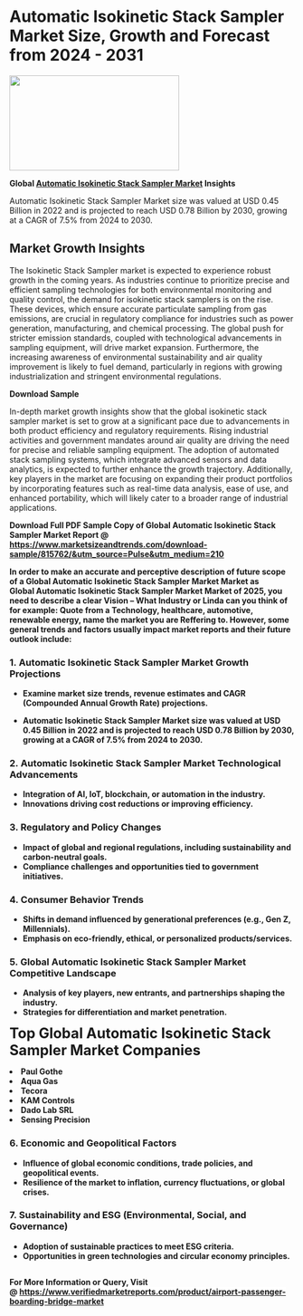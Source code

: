 <H1>Automatic Isokinetic Stack Sampler Market Size, Growth and Forecast from 2024 - 2031</H1><img class="aligncenter size-medium wp-image-584254" src="https://thirdeyenews.in/wp-content/uploads/2024/09/Global-Market-Research-300x168.jpeg" alt="" width="300" height="168" /><p><strong>Global&nbsp;<a href="https://www.marketsizeandtrends.com/download-sample/815762/&amp;utm_source=Pulse&amp;utm_medium=210">Automatic Isokinetic Stack Sampler Market</a> Insights</strong></p><p>Automatic Isokinetic Stack Sampler Market size was valued at USD 0.45 Billion in 2022 and is projected to reach USD 0.78 Billion by 2030, growing at a CAGR of 7.5% from 2024 to 2030.</p><p><h2>Market Growth Insights</h2> <p>The Isokinetic Stack Sampler market is expected to experience robust growth in the coming years. As industries continue to prioritize precise and efficient sampling technologies for both environmental monitoring and quality control, the demand for isokinetic stack samplers is on the rise. These devices, which ensure accurate particulate sampling from gas emissions, are crucial in regulatory compliance for industries such as power generation, manufacturing, and chemical processing. The global push for stricter emission standards, coupled with technological advancements in sampling equipment, will drive market expansion. Furthermore, the increasing awareness of environmental sustainability and air quality improvement is likely to fuel demand, particularly in regions with growing industrialization and stringent environmental regulations.</p> <p><strong>Download Sample</strong></p> <p>In-depth market growth insights show that the global isokinetic stack sampler market is set to grow at a significant pace due to advancements in both product efficiency and regulatory requirements. Rising industrial activities and government mandates around air quality are driving the need for precise and reliable sampling equipment. The adoption of automated stack sampling systems, which integrate advanced sensors and data analytics, is expected to further enhance the growth trajectory. Additionally, key players in the market are focusing on expanding their product portfolios by incorporating features such as real-time data analysis, ease of use, and enhanced portability, which will likely cater to a broader range of industrial applications.</p> <p><strong></p><p><span class=""><strong>Download Full PDF Sample Copy of Global Automatic Isokinetic Stack Sampler Market Report</strong> @ <a href="https://www.marketsizeandtrends.com/download-sample/815762/&amp;utm_source=Pulse&amp;utm_medium=210" target="_blank">https://www.marketsizeandtrends.com/download-sample/815762/&amp;utm_source=Pulse&amp;utm_medium=210</a></span></p><p>In order to make an accurate and perceptive description of future scope of a Global&nbsp;Automatic Isokinetic Stack Sampler Market Market as Global&nbsp;Automatic Isokinetic Stack Sampler Market Market of 2025, you need to describe a clear Vision &ndash; What Industry or Linda can you think of for example: Quote from a Technology, healthcare, automotive, renewable energy, name the market you are Reffering to. However, some general trends and factors usually impact market reports and their future outlook include:</p><h3>1.&nbsp;<strong>Automatic Isokinetic Stack Sampler Market Growth Projections</strong></h3><ul><li>Examine market size trends, revenue estimates and CAGR (Compounded Annual Growth Rate) projections.</li><li><p>Automatic Isokinetic Stack Sampler Market size was valued at USD 0.45 Billion in 2022 and is projected to reach USD 0.78 Billion by 2030, growing at a CAGR of 7.5% from 2024 to 2030.</p></li></ul><h3>2.&nbsp;<strong>Automatic Isokinetic Stack Sampler Market Technological Advancements</strong></h3><ul><li>Integration of AI, IoT, blockchain, or automation in the industry.</li><li>Innovations driving cost reductions or improving efficiency.</li></ul><h3>3.&nbsp;<strong>Regulatory and Policy Changes</strong></h3><ul><li>Impact of global and regional regulations, including sustainability and carbon-neutral goals.</li><li>Compliance challenges and opportunities tied to government initiatives.</li></ul><h3>4.&nbsp;<strong>Consumer Behavior Trends</strong></h3><ul><li>Shifts in demand influenced by generational preferences (e.g., Gen Z, Millennials).</li><li>Emphasis on eco-friendly, ethical, or personalized products/services.</li></ul><h3>5.&nbsp;<strong>Global Automatic Isokinetic Stack Sampler Market Competitive Landscape</strong></h3><ul><li>Analysis of key players, new entrants, and partnerships shaping the industry.</li><li>Strategies for differentiation and market penetration.</li></ul><p data-pm-slice="1 1 []"><span style="color: inherit; font-family: inherit; font-size: 25px;">Top Global Automatic Isokinetic Stack Sampler Market Companies</span></p><div class="" data-test-id=""><p><li>Paul Gothe</li><li> Aqua Gas</li><li> Tecora</li><li> KAM Controls</li><li> Dado Lab SRL</li><li> Sensing Precision</li></p></div><h3>6.&nbsp;<strong>Economic and Geopolitical Factors</strong></h3><ul><li>Influence of global economic conditions, trade policies, and geopolitical events.</li><li>Resilience of the market to inflation, currency fluctuations, or global crises.</li></ul><h3>7.&nbsp;<strong>Sustainability and ESG (Environmental, Social, and Governance)</strong></h3><ul><li>Adoption of sustainable practices to meet ESG criteria.</li><li>Opportunities in green technologies and circular economy principles.</li></ul><h2><strong style="font-size: 14px;">For More Information or Query, Visit @&nbsp;</strong><a style="background-color: #ffffff; font-size: 14px;" href="https://www.marketsizeandtrends.com/report/automatic-isokinetic-stack-sampler-market/" target="_blank">https://www.verifiedmarketreports.com/product/airport-passenger-boarding-bridge-market</a></h2>
